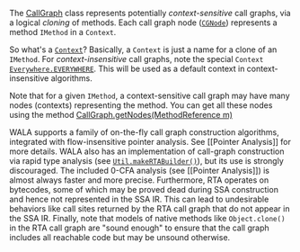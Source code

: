 The
[CallGraph](http://wala.sourceforge.net/javadocs/trunk/com/ibm/wala/ipa/callgraph/CallGraph.html)
class represents potentially *context-sensitive* call graphs, via a
logical *cloning* of methods. Each call graph node
([`CGNode`](http://wala.sourceforge.net/javadocs/trunk/com/ibm/wala/ipa/callgraph/CGNode.html))
represents a method `IMethod` in a `Context`.

So what's a
[`Context`](http://wala.sourceforge.net/javadocs/trunk/com/ibm/wala/ipa/callgraph/Context.html)?
Basically, a `Context` is just a name for a clone of an `IMethod`. For
*context-insensitive* call graphs, note the special `Context`
[`Everywhere.EVERYWHERE`](http://wala.sourceforge.net/javadocs/trunk/com/ibm/wala/ipa/callgraph/impl/Everywhere.html).
This will be used as a default context in context-insensitive
algorithms.

Note that for a given `IMethod`, a context-sensitive call graph may have
many nodes (contexts) representing the method. You can get all these
nodes using the method [CallGraph.getNodes(MethodReference m)](http://wala.sourceforge.net/javadocs/trunk/com/ibm/wala/ipa/callgraph/CallGraph.html#getNodes(com.ibm.wala.types.MethodReference))

WALA supports a family of on-the-fly call graph construction algorithms,
integrated with flow-insensitive pointer analysis. See
[[Pointer Analysis]] for
more details. WALA also has an implementation of call-graph construction
via rapid type analysis (see
[`Util.makeRTABuilder()`](http://wala.sourceforge.net/javadocs/trunk/com/ibm/wala/ipa/callgraph/impl/Util.html#makeRTABuilder(com.ibm.wala.ipa.callgraph.AnalysisOptions,%20com.ibm.wala.ipa.cha.IClassHierarchy,%20com.ibm.wala.ipa.callgraph.AnalysisScope,%20com.ibm.wala.util.warnings.WarningSet))),
but its use is strongly discouraged. The included 0-CFA analysis (see
[[Pointer Analysis]]) is
almost always faster and more precise. Furthermore, RTA operates on
bytecodes, some of which may be proved dead during SSA construction and
hence not represented in the SSA IR. This can lead to undesirable
behaviors like call sites returned by the RTA call graph that do not
appear in the SSA IR. Finally, note that models of native methods like
`Object.clone()` in the RTA call graph are "sound enough" to ensure that
the call graph includes all reachable code but may be unsound otherwise.